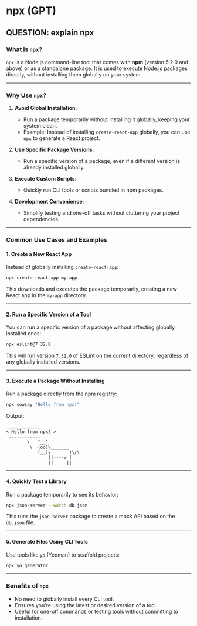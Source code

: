 # npx (GPT)

## QUESTION: explain npx

### **What is `npx`?**

`npx` is a Node.js command-line tool that comes with **npm** (version 5.2.0 and above) or as a standalone package. It is used to execute Node.js packages directly, without installing them globally on your system.

---

### **Why Use `npx`?**

1. **Avoid Global Installation**:
   - Run a package temporarily without installing it globally, keeping your system clean.
   - Example: Instead of installing `create-react-app` globally, you can use `npx` to generate a React project.

2. **Use Specific Package Versions**:
   - Run a specific version of a package, even if a different version is already installed globally.

3. **Execute Custom Scripts**:
   - Quickly run CLI tools or scripts bundled in npm packages.

4. **Development Convenience**:
   - Simplify testing and one-off tasks without cluttering your project dependencies.

---

### **Common Use Cases and Examples**

#### **1. Create a New React App**

Instead of globally installing `create-react-app`:

```bash
npx create-react-app my-app
```

This downloads and executes the package temporarily, creating a new React app in the `my-app` directory.

---

#### **2. Run a Specific Version of a Tool**

You can run a specific version of a package without affecting globally installed ones:

```bash
npx eslint@7.32.0 . 
```

This will run version `7.32.0` of ESLint on the current directory, regardless of any globally installed versions.

---

#### **3. Execute a Package Without Installing**

Run a package directly from the npm registry:

```bash
npx cowsay "Hello from npx!"
```

Output:

```none
 ____________
< Hello from npx! >
 ------------
        \   ^__^
         \  (oo)\_______
            (__)\       )\/\
                ||----w |
                ||     ||
```

---

#### **4. Quickly Test a Library**

Run a package temporarily to see its behavior:

```bash
npx json-server --watch db.json
```

This runs the `json-server` package to create a mock API based on the `db.json` file.

---

#### **5. Generate Files Using CLI Tools**

Use tools like `yo` (Yeoman) to scaffold projects:

```bash
npx yo generator
```

---

### **Benefits of `npx`**

- No need to globally install every CLI tool.
- Ensures you're using the latest or desired version of a tool.
- Useful for one-off commands or testing tools without committing to installation.
